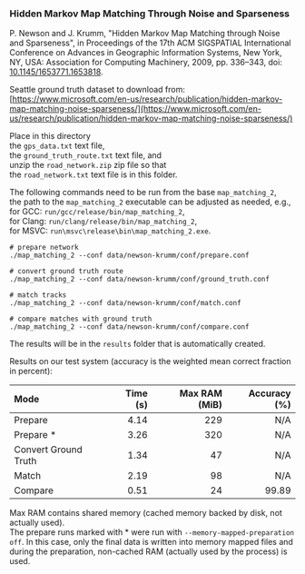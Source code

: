 ### Hidden Markov Map Matching Through Noise and Sparseness

P. Newson and J. Krumm, "Hidden Markov Map Matching through Noise and Sparseness", in Proceedings of the 17th ACM
SIGSPATIAL International Conference on Advances in Geographic Information Systems, New York, NY, USA: Association for
Computing Machinery, 2009, pp. 336–343, doi: [10.1145/1653771.1653818](https://dx.doi.org/10.1145%2F1653771.1653818).

Seattle ground truth dataset to download from: \
[https://www.microsoft.com/en-us/research/publication/hidden-markov-map-matching-noise-sparseness/](https://www.microsoft.com/en-us/research/publication/hidden-markov-map-matching-noise-sparseness/)

Place in this directory \
the `gps_data.txt` text file, \
the `ground_truth_route.txt` text file, and \
unzip the `road_network.zip` zip file so that \
the `road_network.txt` text file is in this folder.

The following commands need to be run from the base `map_matching_2`, \
the path to the `map_matching_2` executable can be adjusted as needed, e.g., \
for GCC: `run/gcc/release/bin/map_matching_2`, \
for Clang: `run/clang/release/bin/map_matching_2`, \
for MSVC: `run\msvc\release\bin\map_matching_2.exe`.

```
# prepare network
./map_matching_2 --conf data/newson-krumm/conf/prepare.conf

# convert ground truth route
./map_matching_2 --conf data/newson-krumm/conf/ground_truth.conf

# match tracks
./map_matching_2 --conf data/newson-krumm/conf/match.conf

# compare matches with ground truth
./map_matching_2 --conf data/newson-krumm/conf/compare.conf
```

The results will be in the `results` folder that is automatically created.

Results on our test system (accuracy is the weighted mean correct fraction in percent):

| Mode                 | Time (s) | Max RAM (MiB) | Accuracy (%) |
|:---------------------|---------:|--------------:|-------------:|
| Prepare              |     4.14 |           229 |          N/A |
| Prepare *            |     3.26 |           320 |          N/A |
| Convert Ground Truth |     1.34 |            47 |          N/A |
| Match                |     2.19 |            98 |          N/A |
| Compare              |     0.51 |            24 |        99.89 |

Max RAM contains shared memory (cached memory backed by disk, not actually used).\
The prepare runs marked with * were run with `--memory-mapped-preparation off`.
In this case, only the final data is written into memory mapped files and during the preparation,
non-cached RAM (actually used by the process) is used.
